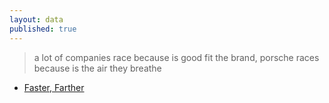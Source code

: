 ```yaml
---
layout: data
published: true
---
```


> a lot of companies race because is good fit the brand, porsche races because is the air they breathe

- [Faster, Farther](https://vimeo.com/showcase/2337580/video/69909709)

